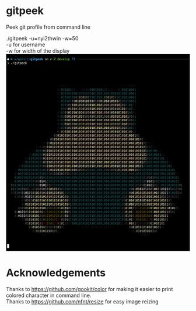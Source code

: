 # gitpeek

Peek git profile from command line

./gitpeek -u=nyi2thwin -w=50\
-u for username\
-w for width of the display\
![Image description](https://github.com/nyi2thwin/gitpeek/blob/master/sample.png?raw=true)

# Acknowledgements

Thanks to https://github.com/gookit/color for making it easier to print colored character in command line.\
Thanks to https://github.com/nfnt/resize for easy image reizing
